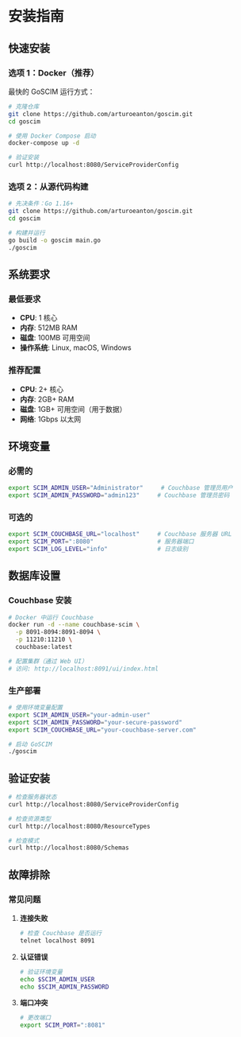 # 安装指南

## 快速安装

### 选项 1：Docker（推荐）

最快的 GoSCIM 运行方式：

```bash
# 克隆仓库
git clone https://github.com/arturoeanton/goscim.git
cd goscim

# 使用 Docker Compose 启动
docker-compose up -d

# 验证安装
curl http://localhost:8080/ServiceProviderConfig
```

### 选项 2：从源代码构建

```bash
# 先决条件：Go 1.16+
git clone https://github.com/arturoeanton/goscim.git
cd goscim

# 构建并运行
go build -o goscim main.go
./goscim
```

## 系统要求

### 最低要求
- **CPU**: 1 核心
- **内存**: 512MB RAM
- **磁盘**: 100MB 可用空间
- **操作系统**: Linux, macOS, Windows

### 推荐配置
- **CPU**: 2+ 核心
- **内存**: 2GB+ RAM  
- **磁盘**: 1GB+ 可用空间（用于数据）
- **网络**: 1Gbps 以太网

## 环境变量

### 必需的
```bash
export SCIM_ADMIN_USER="Administrator"     # Couchbase 管理员用户
export SCIM_ADMIN_PASSWORD="admin123"     # Couchbase 管理员密码
```

### 可选的
```bash
export SCIM_COUCHBASE_URL="localhost"     # Couchbase 服务器 URL
export SCIM_PORT=":8080"                  # 服务器端口
export SCIM_LOG_LEVEL="info"              # 日志级别
```

## 数据库设置

### Couchbase 安装

```bash
# Docker 中运行 Couchbase
docker run -d --name couchbase-scim \
  -p 8091-8094:8091-8094 \
  -p 11210:11210 \
  couchbase:latest

# 配置集群（通过 Web UI）
# 访问: http://localhost:8091/ui/index.html
```

### 生产部署

```bash
# 使用环境变量配置
export SCIM_ADMIN_USER="your-admin-user"
export SCIM_ADMIN_PASSWORD="your-secure-password"
export SCIM_COUCHBASE_URL="your-couchbase-server.com"

# 启动 GoSCIM
./goscim
```

## 验证安装

```bash
# 检查服务器状态
curl http://localhost:8080/ServiceProviderConfig

# 检查资源类型
curl http://localhost:8080/ResourceTypes

# 检查模式
curl http://localhost:8080/Schemas
```

## 故障排除

### 常见问题

1. **连接失败**
   ```bash
   # 检查 Couchbase 是否运行
   telnet localhost 8091
   ```

2. **认证错误**
   ```bash
   # 验证环境变量
   echo $SCIM_ADMIN_USER
   echo $SCIM_ADMIN_PASSWORD
   ```

3. **端口冲突**
   ```bash
   # 更改端口
   export SCIM_PORT=":8081"
   ```